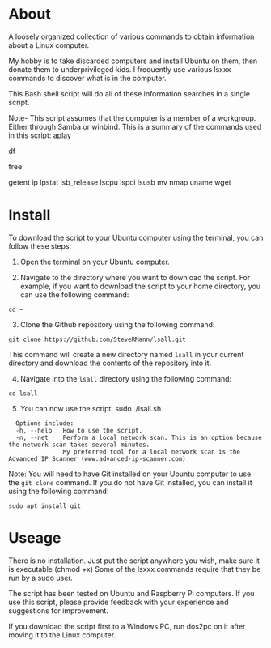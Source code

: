 # About
A loosely organized collection of various commands to obtain information about a Linux computer.

My hobby is to take discarded computers and install Ubuntu on them, then donate them to underprivileged kids.
I frequently use various lsxxx commands to discover what is in the computer.

This Bash shell script will do all of these information searches in a single script.

Note- This script assumes that the computer is a member of a workgroup. Either through Samba or winbind.
This is a summary of the commands used in this script:
aplay

df

free

getent
ip
lpstat
lsb_release
lscpu
lspci
lsusb
mv
nmap
uname
wget



# Install
To download the script to your Ubuntu computer using the terminal, you can follow these steps:

1. Open the terminal on your Ubuntu computer.

2. Navigate to the directory where you want to download the script. For example, if you want to download the script to your home directory, you can use the following command:
```
cd ~
```
3. Clone the Github repository using the following command:
```
git clone https://github.com/SteveRMann/lsall.git
```
This command will create a new directory named `lsall` in your current directory and download the contents of the repository into it.

4. Navigate into the `lsall` directory using the following command:
```
cd lsall
```
5. You can now use the script.
sudo ./lsall.sh <options>
```
  Options include:
  -h, --help   How to use the script.
  -n, --net    Perform a local network scan. This is an option because the network scan takes several minutes.
               My preferred tool for a local network scan is the Advanced IP Scanner (www.advanced-ip-scanner.com)
```

Note: You will need to have Git installed on your Ubuntu computer to use the `git clone` command. If you do not have Git installed, you can install it using the following command:
```
sudo apt install git
```

# Useage
There is no installation. Just put the script anywhere you wish, make sure it is executable (chmod +x)
Some of the lsxxx commands require that they be run by a sudo user.

The script has been tested on Ubuntu and Raspberry Pi computers.  If you use this script, please provide feedback 
with your experience and suggestions for improvement.

If you download the script first to a Windows PC, run dos2pc on it after moving it to the Linux computer.

